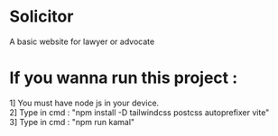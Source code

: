 # Solicitor
A basic website for lawyer or advocate

# If you wanna run this project : 
1] You must have node js in your device.<br>
2] Type in cmd : "npm install -D tailwindcss postcss autoprefixer vite" <br>
3] Type in cmd : "npm run kamal"
